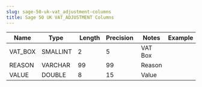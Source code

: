```yaml
---
slug: sage-50-uk-vat_adjustment-columns
title: Sage 50 UK VAT_ADJUSTMENT Columns
---
```

| Name | Type  |  Length | Precision  |  Notes  | Example |
| --- | --- | --- | --- | --- | --- |
| VAT_BOX | SMALLINT | 2 | 5 | VAT Box |  |
| REASON | VARCHAR | 99 | 99 | Reason |  |
| VALUE | DOUBLE | 8 | 15 | Value |  |
